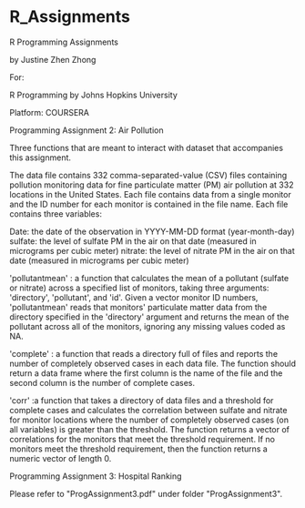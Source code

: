 # R_Assignments
R Programming Assignments

by Justine Zhen Zhong

For:

R Programming 
by Johns Hopkins University

Platform: COURSERA

Programming Assignment 2: Air Pollution

Three functions that are meant to interact with dataset that accompanies this assignment. 

The data file contains 332 comma-separated-value (CSV) files containing pollution monitoring data for fine particulate matter (PM) air pollution at 332 locations in the United States. 
Each file contains data from a single monitor and the ID number for each monitor is contained in the file name. 
Each file contains three variables:

Date: the date of the observation in YYYY-MM-DD format (year-month-day)
sulfate: the level of sulfate PM in the air on that date (measured in micrograms per cubic meter)
nitrate: the level of nitrate PM in the air on that date (measured in micrograms per cubic meter)

'pollutantmean' : a function that calculates the mean of a pollutant (sulfate or nitrate) across a specified list of monitors, taking three arguments: 'directory', 'pollutant', and 'id'.
Given a vector monitor ID numbers, 'pollutantmean' reads that monitors' particulate matter data from the directory specified in the 'directory' argument and returns the mean of 
the pollutant across all of the monitors, ignoring any missing values coded as NA. 


 'complete' : a function that reads a directory full of files and reports the number of completely observed cases in each data file. 
 The function should return a data frame where the first column is the name of the file and the second column is the number of complete cases. 


'corr' :a function that takes a directory of data files and a threshold for complete cases and calculates the correlation between sulfate and nitrate for monitor locations where the number of completely observed cases (on all variables) is greater than the threshold. 
The function returns a vector of correlations for the monitors that meet the threshold requirement. 
If no monitors meet the threshold requirement, then the function returns a numeric vector of length 0. 



Programming Assignment 3: Hospital Ranking

Please refer to "ProgAssignment3.pdf" under folder "ProgAssignment3".
